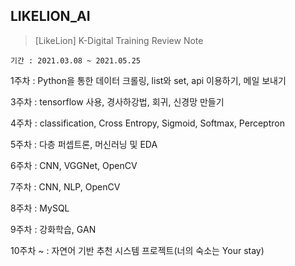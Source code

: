 ## LIKELION_AI

> [LikeLion] K-Digital Training Review Note

`기간 : 2021.03.08 ~ 2021.05.25`




1주차 : Python을 통한 데이터 크롤링, list와 set, api 이용하기, 메일 보내기

3주차 : tensorflow 사용, 경사하강법, 회귀, 신경망 만들기

4주차 : classification, Cross Entropy, Sigmoid, Softmax, Perceptron

5주차 : 다층 퍼셉트론, 머신러닝 및 EDA

6주차 : CNN, VGGNet, OpenCV

7주차 : CNN, NLP, OpenCV

8주차 : MySQL

9주차 : 강화학습, GAN

10주차 ~ : 자연어 기반 추천 시스템 프로젝트(너의 숙소는 Your stay)

